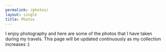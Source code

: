 ```yaml
---
permalink: /photos/
layout: single
title: Photos
---
```


I enjoy photography and here are some of the photos that I have taken during my travels. This page will be updated continuously as my collection increases :)
